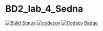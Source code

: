 # BD2_lab_4_Sedna



[![Build Status](https://travis-ci.org/Archer1292/mtp_wordsforproblem.svg?branch=master)](https://travis-ci.org/Archer1292/mtp_wordsforproblem)
[![codecov](https://codecov.io/gh/Archer1292/db-lab4/branch/master/graph/badge.svg)](https://codecov.io/gh/Archer1292/db-lab4)
[![Codacy Badge](https://api.codacy.com/project/badge/Grade/417eae12eed4466ca84601c5c4aabe20)](https://www.codacy.com/app/Archer1292/db-lab4?utm_source=github.com&amp;utm_medium=referral&amp;utm_content=Archer1292/db-lab4&amp;utm_campaign=Badge_Grade)
